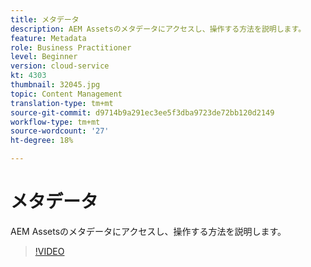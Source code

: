 ```yaml
---
title: メタデータ
description: AEM Assetsのメタデータにアクセスし、操作する方法を説明します。
feature: Metadata
role: Business Practitioner
level: Beginner
version: cloud-service
kt: 4303
thumbnail: 32045.jpg
topic: Content Management
translation-type: tm+mt
source-git-commit: d9714b9a291ec3ee5f3dba9723de72bb120d2149
workflow-type: tm+mt
source-wordcount: '27'
ht-degree: 18%

---
```



# メタデータ

AEM Assetsのメタデータにアクセスし、操作する方法を説明します。

>[!VIDEO](https://video.tv.adobe.com/v/32045/?quality=12&learn=on&hidetitle=true)
